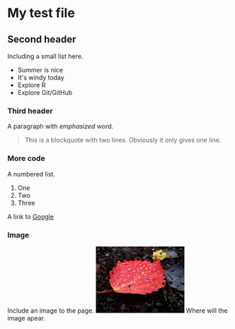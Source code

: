 # My test file

## Second header
Including a small list here.
* Summer is nice
* It's windy today
* Explore R
* Explore Git/GitHub

### Third header
A paragraph with *emphasized* word.
> This is a blockquote
> with two lines. Obviously it only gives one line.

### More code
A numbered list.

1. One
2. Two
3. Three

A link to [Google](http://www.google.com)

### Image
Include an image to the page.
![Autumn leaves](hoost_200.gif "Autumn leaves")
Where will the image apear.

